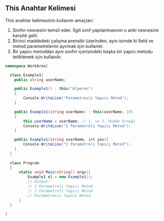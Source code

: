 ## This Anahtar Kelimesi
This anahtar kelimesinin kullanım amaçları:
1. Sınıfın nesnesini temsil eder. İlgili sınıf yapılanmasının o anki nesnesine karşılık gelir.
2. Birinci maddedeki çalışma prensibi üzerinden, aynı isimde ki field ve metod parametrelerini ayırmak için kullanılır.
3. Bir yapıcı metoddan aynı sınıfın içerisindeki başka bir yapıcı metodu tetiklemek için kullanılır.

```cs
namespace WorkArea{

  class Example1{
    public string userName;

    public Example1() : this("Alperen")
    {
        Console.WriteLine("Parametresiz Yapıcı Metod");
    }

    public Example1(string userName) : this(userName, 10)
    {
        this.userName = userName; // 1. ve 2. Madde Örneği
        Console.WriteLine("1 Parametreli Yapıcı Metod");
    }

    public Example1(string userName, int yas){
        Console.WriteLine("2 Parametreli Yapıcı Metod");
    }
  }
  
  class Program
  {
      static void Main(string[] args){
          Example1 e1 = new Example1();
          // Output:
          // 2 Parametreli Yapıcı Metod
          // 1 Parametreli Yapıcı Metod
          // Parametresiz Yapıcı Metod
      }
  }

}
```
